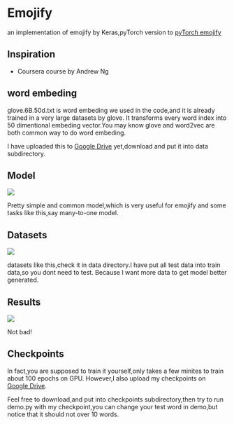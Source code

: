 # Emojify
an implementation of emojify by Keras,pyTorch version to [pyTorch emojify](https://github.com/cryer/emojify-pyTorch)


## Inspiration

* Coursera course by Andrew Ng

## word embeding

glove.6B.50d.txt is word embeding we used in the code,and it is already trained in a very large datasets by glove.
It transforms every word index into 50 dimentional embeding vector.You may know glove and word2vec are both 
common way to do word embeding.

I have uploaded this to
[Google Drive](https://drive.google.com/open?id=13VddkMYxcqrkpuaWqXX_YRjFmZ-15PSA) yet,download and put it into data subdirectory.

## Model

![](https://github.com/cryer/Emojify/raw/master/image/emojifier-v2.png)

Pretty simple and common model,which is very useful for emojify and some tasks like this,say many-to-one model.

## Datasets

![](https://github.com/cryer/Emojify/raw/master/image/data_set.png)

datasets like this,check it in data directory.I have put all test data into train data,so you dont need to test.
Because I want more data to get model better generated. 

## Results 

![](https://github.com/cryer/Emojify/raw/master/image/1.png)

Not bad!

## Checkpoints

In fact,you are supposed to train it yourself,only takes a few minites to train about 100 epochs on GPU.
However,I also upload my checkpoints on [Google Drive](https://drive.google.com/open?id=1xEy5nZklygXWjEb4uDA7OzJItmVHVTB1).

Feel free to download,and put into checkpoints subdirectory,then try to run demo.py with my checkpoint,you can change your test
word in demo,but notice that it should not over 10 words.

